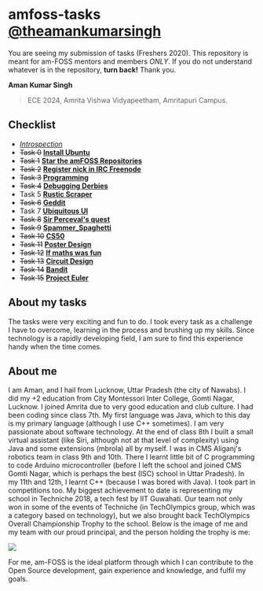 # amfoss-tasks [@theamankumarsingh](https://github.com/theamankumarsingh)

You are seeing my submission of tasks (Freshers 2020). This repository is meant for am-FOSS mentors and members *ONLY*. If you do not understand whatever is in the repository, **turn back!**
Thank you.

**Aman Kumar Singh**
>ECE 2024,
>Amrita Vishwa Vidyapeetham,
>Amritapuri Campus.

## Checklist
- [*Introspection*](https://github.com/theamankumarsingh/amfoss-tasks/tree/main/introspection)
- ~~Task 0~~  [**Install Ubuntu**](https://github.com/theamankumarsingh/amfoss-tasks/tree/main/task-0)
- ~~Task 1~~  [**Star the amFOSS Repositories**](https://github.com/theamankumarsingh/amfoss-tasks/tree/main/task-1)
- ~~Task 2~~  [**Register nick in IRC Freenode**](https://github.com/theamankumarsingh/amfoss-tasks/tree/main/task-2)
- ~~Task 3~~  [**Programming**](https://github.com/theamankumarsingh/amfoss-tasks/tree/main/task-3)
- ~~Task 4~~  [**Debugging Derbies**](https://github.com/theamankumarsingh/amfoss-tasks/tree/main/task-4)
- Task 5  [**Rustic Scraper**](https://github.com/theamankumarsingh/amfoss-tasks/tree/main/task-5)
- ~~Task 6~~  [**Geddit**](https://github.com/theamankumarsingh/amfoss-tasks/tree/main/task-6)
- Task 7  [**Ubiquitous UI**](https://github.com/theamankumarsingh/amfoss-tasks/tree/main/task-7)
- ~~Task 8~~  [**Sir Perceval's quest**](https://github.com/theamankumarsingh/amfoss-tasks/tree/main/task-8)
- ~~Task 9~~  [**Spammer_Spaghetti**](https://github.com/theamankumarsingh/amfoss-tasks/tree/main/task-9)
- ~~Task 10~~ [**CS50**](https://github.com/theamankumarsingh/amfoss-tasks/tree/main/task-10)
- ~~Task 11~~ [**Poster Design**](https://github.com/theamankumarsingh/amfoss-tasks/tree/main/task-11)
- ~~Task 12~~ [**If maths was fun**](https://github.com/theamankumarsingh/amfoss-tasks/tree/main/task-12)
- ~~Task 13~~ [**Circuit Design**](https://github.com/theamankumarsingh/amfoss-tasks/tree/main/task-13)
- ~~Task 14~~ [**Bandit**](https://github.com/theamankumarsingh/amfoss-tasks/tree/main/task-14)
- ~~Task 15~~ [**Project Euler**](https://github.com/theamankumarsingh/amfoss-tasks/tree/main/task-15)

## About my tasks
The tasks were very exciting and fun to do. I took every task as a challenge I have to overcome, learning in the process and brushing up my skills. Since technology is a rapidly developing field, I am sure to find this experience handy when the time comes.
     
## About me
I am Aman, and I hail from Lucknow, Uttar Pradesh (the city of Nawabs). I did my +2 education from City Montessori Inter College, Gomti Nagar, Lucknow. I joined Amrita due to very good education and club culture. I had been coding since class 7th. My first language was Java, which to this day is my primary language (although I use C++ sometimes). I am very passionate about software technology. At the end of class 8th I built a small virtual assistant (like Siri, although not at that level of complexity) using Java and some extensions (mbrola) all by myself. I was in CMS Aliganj's robotics team in class 9th and 10th. There I learnt little bit of C programming to code Arduino microcontroller (before I left the school and joined CMS Gomti Nagar, which is perhaps the best (ISC) school in Uttar Pradesh). In my 11th and 12th, I learnt C++ (because I was bored with Java). I took part in competitions too. My biggest achievement to date is representing my school in Techniche 2018, a tech fest by IIT Guwahati. Our team not only won in some of the events of Techniche (in TechOlympics group, which was a category based on technology), but we also brought back TechOlympics Overall Championship Trophy to the school. Below is the image of me and my team with our proud principal, and the person holding the trophy is me:

![](https://github.com/theamankumarsingh/amfoss-tasks/blob/main/0.png?raw=true)

For me, am-FOSS is the ideal platform through which I can contribute to the Open Source development, gain experience and knowledge, and fulfil my goals.

